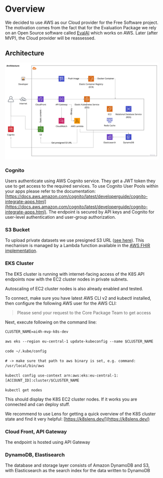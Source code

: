 # Overview
We decided to use AWS as our Cloud provider for the Free Software project. The motivation comes from the fact that for the Evaluation Package we rely on an Open Source software called [EvalAI](https://github.com/Cloud-CV/EvalAI) which works on AWS. Later (after MVP), the Cloud provider will be reassessed.

## Architecture
![End2End MVP (1).jpg](/.attachments/End2End%20MVP%20(1)-9cfb57d6-6288-48e4-bbbe-8004451702a8.jpg) 

### Cognito
Users authenticate using AWS Cognito service. They get a JWT token they use to get access to the required services. To use Cognito User Pools within your apps please refer to the documentation: [https://docs.aws.amazon.com/cognito/latest/developerguide/cognito-integrate-apps.html](https://docs.aws.amazon.com/cognito/latest/developerguide/cognito-integrate-apps.html).
The endpoint is secured by API keys and Cognito for user-level authentication and user-group authorization.

### S3 Bucket
To upload private datasets we use presigned S3 URL ([see here](https://docs.aws.amazon.com/AmazonS3/latest/dev/PresignedUrlUploadObject.html)). This mechanism is managed by a Lambda function available in the [AWS FHIR implementation](https://github.com/awslabs/fhir-works-on-aws-deployment).

### EKS Cluster
The EKS cluster is running with internet-facing access of the K8S API endpoints now with the EC2 cluster nodes in private subnets.

Autoscaling of EC2 cluster nodes is also already enabled and tested.
 
To connect, make sure you have latest AWS CLI v2 and kubectl installed, then configure the following AWS user for the AWS CLI:

>Please send your request to the Core Package Team to get access 

Next, execute following on the command line:


```
CLUSTER_NAME=ai4h-mvp-k8s-dev

aws eks --region eu-central-1 update-kubeconfig --name $CLUSTER_NAME

code ~/.kube/config

# -> make sure that path to aws binary is set, e.g. command: /usr/local/bin/aws

kubectl config use-context arn:aws:eks:eu-central-1:[ACCOUNT_ID]:cluster/$CLUSTER_NAME

kubectl get nodes
```

This should display the K8S EC2 cluster nodes. If it works you are connected and can deploy stuff.

 
We recommend to use Lens for getting a quick overview of the K8S cluster state and find it very helpful: [https://k8slens.dev/](https://k8slens.dev/)

### Cloud Front, API Gateway
The endpoint is hosted using API Gateway

### DynamoDB, Elastisearch
The database and storage layer consists of Amazon DynamoDB and S3, with Elasticsearch as the search index for the data written to DynamoDB

